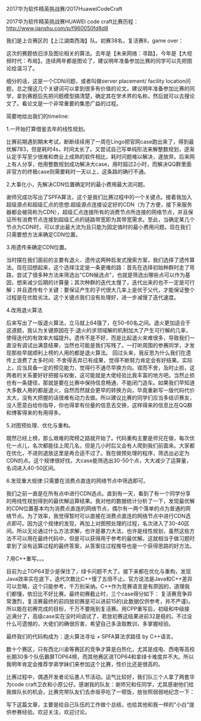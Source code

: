 2017华为软件精英挑战赛/2017HuaweiCodeCraft

2017华为软件精英挑战赛HUAWEI code craft比赛历程：
http://www.jianshu.com/p/f960050fd8d8

我们是上合赛区的【上江湖南西海】队。初赛38名，复活赛8，game over：

这次的赛题依旧涉及图论相关的算法。去年是【未来网络：寻路】，今年是【大视频时代：布局】。连续两年都是图论了，建议明年准备参加比赛的同学可以先把图论给温习了。

细分的话，这是一个CDN问题，或者叫做server placement/ facility location问题，总之搜这几个关键词可以拿到很多有价值的论文。建议明年准备参加比赛的同学，拿到赛题后先把问题模型搞清楚，确定其在学术界的名称，然后就可以去搜论文了。看论文是一个非常重要的集思广益的过程。

简要地给出我们的timeline:

1.一开始打算借鉴去年的线性规划。

比赛前期遇到期末考试，断断续续用了一周在Lingo把官网case跑出来了，得到最优解783，但是耗时4s，时间太长了。又尝试自己写单纯形法来解整数规划，逐渐认定手写至少很难和商业上成熟的软件相比，耗时问题难以解决，遂放弃。后来网上有人分享，他用整数规划成功解决大case，用时超过2小时，而解决QQ群里面非官方的终极case则需要耗时一天以上，这条路的确行不通。


2.大事化小，先解决CDN位置确定时的最小费用最大流问题。

谢师兄成功写出了SPFA算法，这个是我们比赛过程中的一个关键点。接着我加入超级源点和超级汇点的思想:超级源点连接设定好的CDN（为了方便，接下来服务器都会被简称为CDN），超级汇点连接所有的消费节点所连接的网络节点，并且保证所有消费节点连接到超级汇点的链路带宽即为其带宽需求。至此，当确定某几个节点为CDN时，可以求出最大流为且只能为固定值时的最小费用问题。现在我们只需要想方法来确定CDN位置。



3.用遗传来确定CDN位置。

当时摆在我们面前的主要有退火、遗传这两种启发式搜索方案，我们选择了遗传算法。现在回想起来，这个选择注定是一条更难的路：首先在选择初始种群时走了弯路，尝试了很多种方法来筛选出"CDN候选点"，也就是筛选出哪些点可以作为基因，想来减少后期的计算量；其次种群的迭代太慢了，迭代出来的也不一定是可行解；并且遗传有个关键：要保证产生的子代很大几率上是优于父代，才能保证整个过程是在优胜劣汰。这个关键点我们没有处理好，进一步减慢了迭代速度。


4.改用退火算法

后来写出了一版退火算法，立马就上64强了，在50-60名之间。退火更加适合于这道题，我认为关键原因在于:退火的求领域解的机制加大了产生可行解的几率，使得迭代的有效率大幅提升。遗传不是不好，而是比起退火来难很多，导致我们一直没有调试出满意结果，当然也可能是我们写残了。一打听周围的参赛同学，才发现那些早就顺利上榜的人用的都是退火算法。
回过头来，我反思为什么我们在遗传上浪费了太多时间: 不舍得丢弃已有成果，觉得不断努力肯定会有好结果。实际上，应当具备一定的预见能力，觉得行不通尽早换方向。锲而不舍，及时止损，这两者的关系要好好把握与权衡，这可能就是大佬经验比我丰富的地方吧。当然止损也有一条捷径，那就是要在比赛中保持信息畅通，不能闭门造车。如果我们早知道大多数人用的都是退火，自然而然就会更早的转换方向，毕竟重新写一版代码代价太大，没有大把握的话很难有动力去做。所以建议比赛的同学们应当多结识赛友，没人愿意白给你指导，你也得拿有份量的信息去交换，这样得来的信息比在QQ群和博客得来的有用得多。


5.对图预处理、优化与重构。

既然已经上榜，那么艰难的爬榜之路就开始了。代码重构主要是师兄在做，每次优化一点儿，名次都能往上爬几名，但是几小时后又会有人爬到我们前面来。大家都在优化，不进则退放这里是再合适不过了。我在做预处理的程序，筛选出必定为CDN的点。这个规律很好找，大case能筛选出30-50个点，大大减少了运算量，名词进入40-50区间。


6.发现重大规律:只需要在消费点直连的网络节点中筛选即可。

 我们之前一直是在所有点中进行CDN选点。直到有一天，看到了有一个同学分享的用线性规划得到的最优解运算结果。我对他的数据统计分析了一下，发现最优解的CDN位置基本均为消费点直连的网络节点，偶尔有一两个落单的点为普通的网络节点。为了效率，我觉得暂时可以直接在消费点直连的网络节点中进行CDN选点即可。因为这个规律的发现，再加上对图预处理的过程，名次进入了30-40区间。所以无论通过什么方法求解，也许是暴力大法，也许是线性规划，虽然这些方法不可以用在最终代码中，但是可以获得用于参考的最优解。这就相当于做习题时拿到了没有运算过程的最终答案，从答案往过程推导也是一个获得思路的好方法。


7.用C++重写。。。

目前为止TOP64至少是保住了，绿卡问题不大了。接下来都在优化与重构，发现Java效率实在底下，迭代次数比C++慢了五倍不止。官方说法是Java和C++差异可以忽略，这个只能参考，千万别采纳。C++作为竞赛语言是有原因的，道理我们都懂，依旧比不好比赛。最终初赛截止时，三个case得分如下：
复活赛竞争异常激烈，复活赛最终的前四放初赛是可以进前15的(此数据仅供参考，并不严谨)。所以能在初赛完成的目标，千万不要拖到复活赛。用CPP重写后，初级和中级接近满分了，高级case实在没时间调试了，若放初赛这结果进前32是稳的。不过没什么可遗憾的，大佬们的确很厉害，希望自己多汲取教训，多掌握经验。


最终我们的代码构成为：退火算法寻址 + SPFA算法求路径 by C++语言。
    
数十个赛区，只有西北川渝等赛区的竞争才算是白热化，尤其是成电、西电等高校长期30多个队伍霸屏TOP64榜，而其他赛区进TOP64和拿绿卡难度并不大。所以我明年肯定会推荐学弟学妹们来参加这个比赛，性价比还是很高的。

比赛过程中，偶遇开发者论坛愚人节活动。运气比较好，我们队三个人拿了两套华为code craft卫衣和小原公仔。感谢我的队友：谢师兄和任同学，尤其感谢他们给我做队长的机会，比赛完带队友们去赤坂亭吃了一顿饭，放张照弱弱地纪念一下：

写下这篇文章，主要是给自己队伍的工作做个总结，也给其他和我一样的"小白"提供参赛经验。欢迎关注，欢迎讨论。
